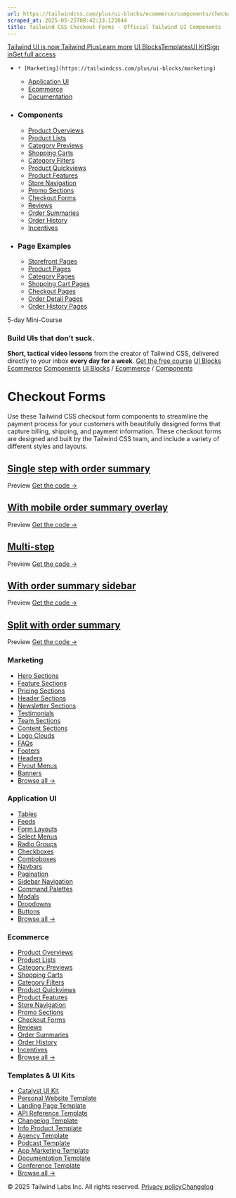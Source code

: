 ```yaml
---
url: https://tailwindcss.com/plus/ui-blocks/ecommerce/components/checkout-forms
scraped_at: 2025-05-25T08:42:33.121044
title: Tailwind CSS Checkout Forms - Official Tailwind UI Components
---
```


[](https://tailwindcss.com/plus)
[Tailwind UI is now Tailwind PlusLearn more](https://tailwindcss.com/blog/tailwind-plus)
[UI Blocks](https://tailwindcss.com/plus/ui-blocks)[Templates](https://tailwindcss.com/plus/templates)[UI Kit](https://tailwindcss.com/plus/ui-kit)[Sign in](https://tailwindcss.com/plus/login)[Get full access](https://tailwindcss.com/plus#pricing)
  *     * [Marketing](https://tailwindcss.com/plus/ui-blocks/marketing)
    * [Application UI](https://tailwindcss.com/plus/ui-blocks/application-ui)
    * [Ecommerce](https://tailwindcss.com/plus/ui-blocks/ecommerce)
    * [Documentation](https://tailwindcss.com/plus/ui-blocks/documentation)
  * ### Components
    * [Product Overviews](https://tailwindcss.com/plus/ui-blocks/ecommerce/components/product-overviews)
    * [Product Lists](https://tailwindcss.com/plus/ui-blocks/ecommerce/components/product-lists)
    * [Category Previews](https://tailwindcss.com/plus/ui-blocks/ecommerce/components/category-previews)
    * [Shopping Carts](https://tailwindcss.com/plus/ui-blocks/ecommerce/components/shopping-carts)
    * [Category Filters](https://tailwindcss.com/plus/ui-blocks/ecommerce/components/category-filters)
    * [Product Quickviews](https://tailwindcss.com/plus/ui-blocks/ecommerce/components/product-quickviews)
    * [Product Features](https://tailwindcss.com/plus/ui-blocks/ecommerce/components/product-features)
    * [Store Navigation](https://tailwindcss.com/plus/ui-blocks/ecommerce/components/store-navigation)
    * [Promo Sections](https://tailwindcss.com/plus/ui-blocks/ecommerce/components/promo-sections)
    * [Checkout Forms](https://tailwindcss.com/plus/ui-blocks/ecommerce/components/checkout-forms)
    * [Reviews](https://tailwindcss.com/plus/ui-blocks/ecommerce/components/reviews)
    * [Order Summaries](https://tailwindcss.com/plus/ui-blocks/ecommerce/components/order-summaries)
    * [Order History](https://tailwindcss.com/plus/ui-blocks/ecommerce/components/order-history)
    * [Incentives](https://tailwindcss.com/plus/ui-blocks/ecommerce/components/incentives)
  * ### Page Examples
    * [Storefront Pages](https://tailwindcss.com/plus/ui-blocks/ecommerce/page-examples/storefront-pages)
    * [Product Pages](https://tailwindcss.com/plus/ui-blocks/ecommerce/page-examples/product-pages)
    * [Category Pages](https://tailwindcss.com/plus/ui-blocks/ecommerce/page-examples/category-pages)
    * [Shopping Cart Pages](https://tailwindcss.com/plus/ui-blocks/ecommerce/page-examples/shopping-cart-pages)
    * [Checkout Pages](https://tailwindcss.com/plus/ui-blocks/ecommerce/page-examples/checkout-pages)
    * [Order Detail Pages](https://tailwindcss.com/plus/ui-blocks/ecommerce/page-examples/order-detail-pages)
    * [Order History Pages](https://tailwindcss.com/plus/ui-blocks/ecommerce/page-examples/order-history-pages)


5-day Mini-Course
### Build UIs that don’t suck.
**Short, tactical video lessons** from the creator of Tailwind CSS, delivered directly to your inbox **every day for a week**.
[Get the free course](https://tailwindcss.com/build-uis-that-dont-suck)
[UI Blocks](https://tailwindcss.com/plus/ui-blocks)
[Ecommerce](https://tailwindcss.com/plus/ui-blocks/ecommerce)
[Components](https://tailwindcss.com/plus/ui-blocks/ecommerce#product-ecommerce-components)
[UI Blocks](https://tailwindcss.com/plus/ui-blocks)
/
[Ecommerce](https://tailwindcss.com/plus/ui-blocks/ecommerce)
/
[Components](https://tailwindcss.com/plus/ui-blocks/ecommerce#product-ecommerce-components)
# Checkout Forms
Use these Tailwind CSS checkout form components to streamline the payment process for your customers with beautifully designed forms that capture billing, shipping, and payment information. These checkout forms are designed and built by the Tailwind CSS team, and include a variety of different styles and layouts.
## [Single step with order summary](https://tailwindcss.com/plus/ui-blocks/ecommerce/components/checkout-forms#component-d88097dde78b4d4b63ef666f77afd97d)
Preview
[Get the code →](https://tailwindcss.com/plus/ui-blocks#pricing)
## [With mobile order summary overlay](https://tailwindcss.com/plus/ui-blocks/ecommerce/components/checkout-forms#component-73aced7d668d593b93bde3aec63b0c37)
Preview
[Get the code →](https://tailwindcss.com/plus/ui-blocks#pricing)
## [Multi-step](https://tailwindcss.com/plus/ui-blocks/ecommerce/components/checkout-forms#component-b499102417cdeb5454814b13a7828673)
Preview
[Get the code →](https://tailwindcss.com/plus/ui-blocks#pricing)
## [With order summary sidebar](https://tailwindcss.com/plus/ui-blocks/ecommerce/components/checkout-forms#component-0cc73c0ab9d4e5c1d34cc5dc1a7ac96a)
Preview
[Get the code →](https://tailwindcss.com/plus/ui-blocks#pricing)
## [Split with order summary](https://tailwindcss.com/plus/ui-blocks/ecommerce/components/checkout-forms#component-4039d61d0f282837bdeab6864eb41a0a)
Preview
[Get the code →](https://tailwindcss.com/plus/ui-blocks#pricing)
### Marketing
  * [Hero Sections](https://tailwindcss.com/plus/ui-blocks/marketing/sections/heroes)
  * [Feature Sections](https://tailwindcss.com/plus/ui-blocks/marketing/sections/feature-sections)
  * [Pricing Sections](https://tailwindcss.com/plus/ui-blocks/marketing/sections/pricing)
  * [Header Sections](https://tailwindcss.com/plus/ui-blocks/marketing/sections/header)
  * [Newsletter Sections](https://tailwindcss.com/plus/ui-blocks/marketing/sections/newsletter-sections)
  * [Testimonials](https://tailwindcss.com/plus/ui-blocks/marketing/sections/testimonials)
  * [Team Sections](https://tailwindcss.com/plus/ui-blocks/marketing/sections/team-sections)
  * [Content Sections](https://tailwindcss.com/plus/ui-blocks/marketing/sections/content-sections)
  * [Logo Clouds](https://tailwindcss.com/plus/ui-blocks/marketing/sections/logo-clouds)
  * [FAQs](https://tailwindcss.com/plus/ui-blocks/marketing/sections/faq-sections)
  * [Footers](https://tailwindcss.com/plus/ui-blocks/marketing/sections/footers)
  * [Headers](https://tailwindcss.com/plus/ui-blocks/marketing/sections/header)
  * [Flyout Menus](https://tailwindcss.com/plus/ui-blocks/marketing/elements/flyout-menus)
  * [Banners](https://tailwindcss.com/plus/ui-blocks/marketing/elements/banners)
  * [Browse all →](https://tailwindcss.com/plus/ui-blocks/marketing)


### Application UI
  * [Tables](https://tailwindcss.com/plus/ui-blocks/application-ui/lists/tables)
  * [Feeds](https://tailwindcss.com/plus/ui-blocks/application-ui/lists/feeds)
  * [Form Layouts](https://tailwindcss.com/plus/ui-blocks/application-ui/forms/form-layouts)
  * [Select Menus](https://tailwindcss.com/plus/ui-blocks/application-ui/forms/select-menus)
  * [Radio Groups](https://tailwindcss.com/plus/ui-blocks/application-ui/forms/radio-groups)
  * [Checkboxes](https://tailwindcss.com/plus/ui-blocks/application-ui/forms/checkboxes)
  * [Comboboxes](https://tailwindcss.com/plus/ui-blocks/application-ui/forms/comboboxes)
  * [Navbars](https://tailwindcss.com/plus/ui-blocks/application-ui/navigation/navbars)
  * [Pagination](https://tailwindcss.com/plus/ui-blocks/application-ui/navigation/pagination)
  * [Sidebar Navigation](https://tailwindcss.com/plus/ui-blocks/application-ui/navigation/sidebar-navigation)
  * [Command Palettes](https://tailwindcss.com/plus/ui-blocks/application-ui/navigation/command-palettes)
  * [Modals](https://tailwindcss.com/plus/ui-blocks/application-ui/overlays/modal-dialogs)
  * [Dropdowns](https://tailwindcss.com/plus/ui-blocks/application-ui/elements/dropdowns)
  * [Buttons](https://tailwindcss.com/plus/ui-blocks/application-ui/elements/buttons)
  * [Browse all →](https://tailwindcss.com/plus/ui-blocks/application-ui)


### Ecommerce
  * [Product Overviews](https://tailwindcss.com/plus/ui-blocks/ecommerce/components/product-overviews)
  * [Product Lists](https://tailwindcss.com/plus/ui-blocks/ecommerce/components/product-lists)
  * [Category Previews](https://tailwindcss.com/plus/ui-blocks/ecommerce/components/category-previews)
  * [Shopping Carts](https://tailwindcss.com/plus/ui-blocks/ecommerce/components/shopping-carts)
  * [Category Filters](https://tailwindcss.com/plus/ui-blocks/ecommerce/components/category-filters)
  * [Product Quickviews](https://tailwindcss.com/plus/ui-blocks/ecommerce/components/product-quickviews)
  * [Product Features](https://tailwindcss.com/plus/ui-blocks/ecommerce/components/product-features)
  * [Store Navigation](https://tailwindcss.com/plus/ui-blocks/ecommerce/components/store-navigation)
  * [Promo Sections](https://tailwindcss.com/plus/ui-blocks/ecommerce/components/promo-sections)
  * [Checkout Forms](https://tailwindcss.com/plus/ui-blocks/ecommerce/components/checkout-forms)
  * [Reviews](https://tailwindcss.com/plus/ui-blocks/ecommerce/components/reviews)
  * [Order Summaries](https://tailwindcss.com/plus/ui-blocks/ecommerce/components/order-summaries)
  * [Order History](https://tailwindcss.com/plus/ui-blocks/ecommerce/components/order-history)
  * [Incentives](https://tailwindcss.com/plus/ui-blocks/ecommerce/components/incentives)
  * [Browse all →](https://tailwindcss.com/plus/ui-blocks/ecommerce)


### Templates & UI Kits
  * [Catalyst UI Kit](https://tailwindcss.com/plus/templates/catalyst)
  * [Personal Website Template](https://tailwindcss.com/plus/templates/spotlight)
  * [Landing Page Template](https://tailwindcss.com/plus/templates/salient)
  * [API Reference Template](https://tailwindcss.com/plus/templates/protocol)
  * [Changelog Template](https://tailwindcss.com/plus/templates/commit)
  * [Info Product Template](https://tailwindcss.com/plus/templates/primer)
  * [Agency Template](https://tailwindcss.com/plus/templates/studio)
  * [Podcast Template](https://tailwindcss.com/plus/templates/transmit)
  * [App Marketing Template](https://tailwindcss.com/plus/templates/pocket)
  * [Documentation Template](https://tailwindcss.com/plus/templates/syntax)
  * [Conference Template](https://tailwindcss.com/plus/templates/keynote)
  * [Browse all →](https://tailwindcss.com/plus/templates)


© 2025 Tailwind Labs Inc. All rights reserved.
[Privacy policy](https://tailwindcss.com/plus/privacy-policy)[Changelog](https://tailwindcss.com/plus/changelog)

